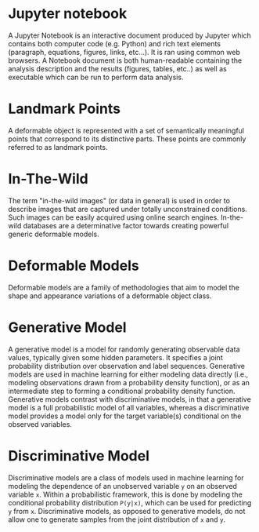 # Jupyter notebook
A Jupyter Notebook is an interactive document produced by Jupyter which contains both computer code (e.g. Python) and rich text elements (paragraph, equations, figures, links, etc...). It is ran using common web browsers. A Notebook document is both human-readable containing the analysis description and the results (figures, tables, etc..) as well as executable which can be run to perform data analysis.

# Landmark Points
A deformable object is represented with a set of semantically meaningful points that correspond to its distinctive parts.
These points are commonly referred to as landmark points.

# In-The-Wild
The term "in-the-wild images" (or data in general) is used in order to describe images that are captured under totally unconstrained conditions.
Such images can be easily acquired using online search engines. In-the-wild databases are a determinative factor towards creating powerful generic deformable models.

# Deformable Models
Deformable models are a family of methodologies that aim to model the shape and appearance variations of a deformable object class.

# Generative Model
A generative model is a model for randomly generating observable data values, typically given some hidden parameters. It specifies a joint probability distribution over observation and label sequences. Generative models are used in machine learning for either modeling data directly (i.e., modeling observations drawn from a probability density function), or as an intermediate step to forming a conditional probability density function. Generative models contrast with discriminative models, in that a generative model is a full probabilistic model of all variables, whereas a discriminative model provides a model only for the target variable(s) conditional on the observed variables.

# Discriminative Model
Discriminative models are a class of models used in machine learning for modeling the dependence of an unobserved variable `y` on an observed variable `x`. Within a probabilistic framework, this is done by modeling the conditional probability distribution `P(y|x)`, which can be used for predicting `y` from `x`. Discriminative models, as opposed to generative models, do not allow one to generate samples from the joint distribution of `x` and `y`.
